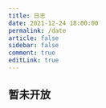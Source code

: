 ```yaml
---
title: 日志
date: 2021-12-24 18:00:00
permalink: /date
article: false
sidebar: false
comment: true
editLink: true
---
```






## 暂未开放